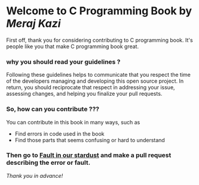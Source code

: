 # Welcome to C Programming Book by _Meraj Kazi_
First off, thank you for considering contributing to C programming book. It's people like you 
that make C programming book great.

### why you should read your guidelines ?
Following these guidelines helps to communicate that you respect the time of the developers managing 
and developing this open source project. In return, you should reciprocate that respect in addressing 
your issue, assessing changes, and helping you finalize your pull requests.

### So, how can you contribute ???
You can contribute in this book in many ways, such as

* Find errors in code used in the book
* Find those parts that seems confusing or hard to understand

### Then go to [Fault in our stardust](https://github.com/Meraj-Kazi/C-programming-book/blob/master/Fault-in-our-stardust.md) and make a pull request describing the error or fault.

_Thank you in advance!_ 
